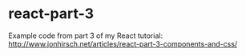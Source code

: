 # react-part-3

Example code from part 3 of my React tutorial: http://www.jonhirsch.net/articles/react-part-3-components-and-css/
